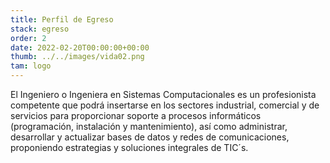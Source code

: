 ```yaml
---
title: Perfil de Egreso
stack: egreso
order: 2
date: 2022-02-20T00:00:00+00:00
thumb: ../../images/vida02.png
tam: logo
---
```

<p class="textoJustificado">
 El Ingeniero o Ingeniera en Sistemas Computacionales es un profesionista competente que podrá insertarse en los sectores industrial, comercial y de servicios para proporcionar soporte a procesos informáticos (programación, instalación y mantenimiento), así como administrar, desarrollar y actualizar bases de datos y redes de comunicaciones, proponiendo estrategias y soluciones integrales de TIC´s.
</p>
